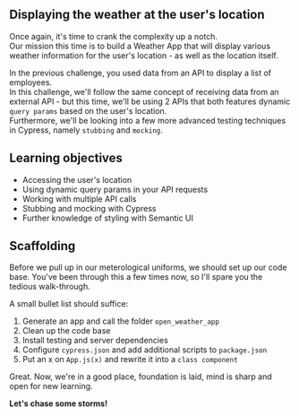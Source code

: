 ## Displaying the weather at the user's location
Once again, it's time to crank the complexity up a notch.  
Our mission this time is to build a Weather App that will display various weather information for the user's location - as well as the location itself.

In the previous challenge, you used data from an API to display a list of employees.  
In this challenge, we'll follow the same concept of receiving data from an external API - but this time, we'll be using 2 APIs that both features dynamic `query params` based on the user's location.  
Furthermore, we'll be looking into a few more advanced testing techniques in Cypress, namely `stubbing` and `mocking`.

## Learning objectives
- Accessing the user's location
- Using dynamic query params in your API requests
- Working with multiple API calls
- Stubbing and mocking with Cypress
- Further knowledge of styling with Semantic UI

## Scaffolding
Before we pull up in our meterological uniforms, we should set up our code base. You've been through this a few times now, so I'll spare you the tedious walk-through. 

A small bullet list should suffice:

1. Generate an app and call the folder `open_weather_app`
2. Clean up the code base
3. Install testing and server dependencies
4. Configure `cypress.json` and add additional scripts to `package.json`
5. Put an x on `App.js(x)` and rewrite it into a `class component`

Great. Now, we're in a good place, foundation is laid, mind is sharp and open for new learning.  

**Let's chase some storms!**